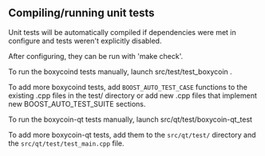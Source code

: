 Compiling/running unit tests
------------------------------------

Unit tests will be automatically compiled if dependencies were met in configure
and tests weren't explicitly disabled.

After configuring, they can be run with 'make check'.

To run the boxycoind tests manually, launch src/test/test_boxycoin .

To add more boxycoind tests, add `BOOST_AUTO_TEST_CASE` functions to the existing
.cpp files in the test/ directory or add new .cpp files that
implement new BOOST_AUTO_TEST_SUITE sections.

To run the boxycoin-qt tests manually, launch src/qt/test/boxycoin-qt_test

To add more boxycoin-qt tests, add them to the `src/qt/test/` directory and
the `src/qt/test/test_main.cpp` file.
